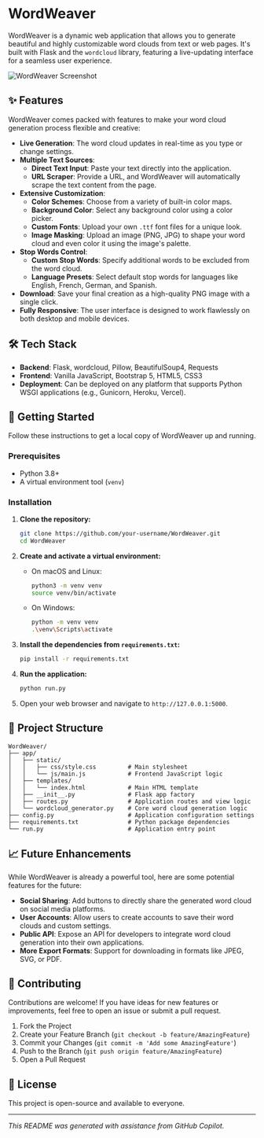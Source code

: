 # WordWeaver

WordWeaver is a dynamic web application that allows you to generate beautiful and highly customizable word clouds from text or web pages. It's built with Flask and the `wordcloud` library, featuring a live-updating interface for a seamless user experience.

![WordWeaver Screenshot](placeholder.png) <!-- It's recommended to replace this with an actual screenshot of the application -->

## ✨ Features

WordWeaver comes packed with features to make your word cloud generation process flexible and creative:

*   **Live Generation**: The word cloud updates in real-time as you type or change settings.
*   **Multiple Text Sources**:
    *   **Direct Text Input**: Paste your text directly into the application.
    *   **URL Scraper**: Provide a URL, and WordWeaver will automatically scrape the text content from the page.
*   **Extensive Customization**:
    *   **Color Schemes**: Choose from a variety of built-in color maps.
    *   **Background Color**: Select any background color using a color picker.
    *   **Custom Fonts**: Upload your own `.ttf` font files for a unique look.
    *   **Image Masking**: Upload an image (PNG, JPG) to shape your word cloud and even color it using the image's palette.
*   **Stop Words Control**:
    *   **Custom Stop Words**: Specify additional words to be excluded from the word cloud.
    *   **Language Presets**: Select default stop words for languages like English, French, German, and Spanish.
*   **Download**: Save your final creation as a high-quality PNG image with a single click.
*   **Fully Responsive**: The user interface is designed to work flawlessly on both desktop and mobile devices.

## 🛠️ Tech Stack

*   **Backend**: Flask, wordcloud, Pillow, BeautifulSoup4, Requests
*   **Frontend**: Vanilla JavaScript, Bootstrap 5, HTML5, CSS3
*   **Deployment**: Can be deployed on any platform that supports Python WSGI applications (e.g., Gunicorn, Heroku, Vercel).

## 🚀 Getting Started

Follow these instructions to get a local copy of WordWeaver up and running.

### Prerequisites

*   Python 3.8+
*   A virtual environment tool (`venv`)

### Installation

1.  **Clone the repository:**
    ```bash
    git clone https://github.com/your-username/WordWeaver.git
    cd WordWeaver
    ```

2.  **Create and activate a virtual environment:**
    *   On macOS and Linux:
        ```bash
        python3 -m venv venv
        source venv/bin/activate
        ```
    *   On Windows:
        ```bash
        python -m venv venv
        .\venv\Scripts\activate
        ```

3.  **Install the dependencies from `requirements.txt`:**
    ```bash
    pip install -r requirements.txt
    ```

4.  **Run the application:**
    ```bash
    python run.py
    ```

5.  Open your web browser and navigate to `http://127.0.0.1:5000`.

## 📂 Project Structure

```
WordWeaver/
├── app/
│   ├── static/
│   │   ├── css/style.css         # Main stylesheet
│   │   └── js/main.js            # Frontend JavaScript logic
│   ├── templates/
│   │   └── index.html            # Main HTML template
│   ├── __init__.py               # Flask app factory
│   ├── routes.py                 # Application routes and view logic
│   └── wordcloud_generator.py    # Core word cloud generation logic
├── config.py                     # Application configuration settings
├── requirements.txt              # Python package dependencies
└── run.py                        # Application entry point
```

## 📈 Future Enhancements

While WordWeaver is already a powerful tool, here are some potential features for the future:

*   **Social Sharing**: Add buttons to directly share the generated word cloud on social media platforms.
*   **User Accounts**: Allow users to create accounts to save their word clouds and custom settings.
*   **Public API**: Expose an API for developers to integrate word cloud generation into their own applications.
*   **More Export Formats**: Support for downloading in formats like JPEG, SVG, or PDF.

## 🤝 Contributing

Contributions are welcome! If you have ideas for new features or improvements, feel free to open an issue or submit a pull request.

1.  Fork the Project
2.  Create your Feature Branch (`git checkout -b feature/AmazingFeature`)
3.  Commit your Changes (`git commit -m 'Add some AmazingFeature'`)
4.  Push to the Branch (`git push origin feature/AmazingFeature`)
5.  Open a Pull Request

## 📄 License

This project is open-source and available to everyone.

---

_This README was generated with assistance from GitHub Copilot._

